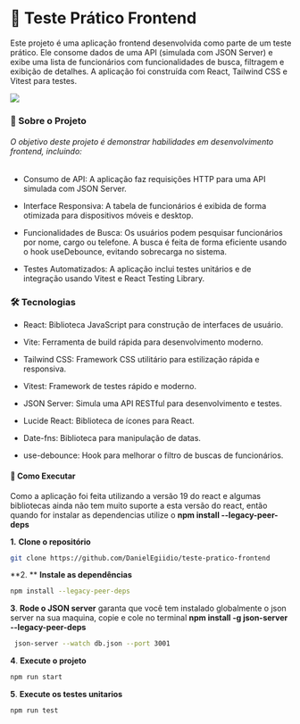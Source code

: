 # 🚀 Teste Prático Frontend

Este projeto é uma aplicação frontend desenvolvida como parte de um teste prático. Ele consome dados de uma API (simulada com JSON Server) e exibe uma lista de funcionários com funcionalidades de busca, filtragem e exibição de detalhes. A aplicação foi construída com React, Tailwind CSS e Vitest para testes.

![](https://github.com/user-attachments/assets/ae77e4aa-0e7e-4120-908d-7514ff4c0b7c)

### 📌 Sobre o Projeto

###### O objetivo deste projeto é demonstrar habilidades em desenvolvimento frontend, incluindo:

- Consumo de API: A aplicação faz requisições HTTP para uma API simulada com JSON Server.

- Interface Responsiva: A tabela de funcionários é exibida de forma otimizada para dispositivos móveis e desktop.

- Funcionalidades de Busca: Os usuários podem pesquisar funcionários por nome, cargo ou telefone. A busca é feita de forma eficiente usando o hook useDebounce, evitando sobrecarga no sistema.

- Testes Automatizados: A aplicação inclui testes unitários e de integração usando Vitest e React Testing Library.


### 🛠️ Tecnologias

- React: Biblioteca JavaScript para construção de interfaces de usuário.

- Vite: Ferramenta de build rápida para desenvolvimento moderno.

- Tailwind CSS: Framework CSS utilitário para estilização rápida e responsiva.

- Vitest: Framework de testes rápido e moderno.

- JSON Server: Simula uma API RESTful para desenvolvimento e testes.

- Lucide React: Biblioteca de ícones para React.

- Date-fns: Biblioteca para manipulação de datas.

- use-debounce: Hook para melhorar o filtro de buscas de funcionários.


#### 🚀 Como Executar

Como a aplicação foi feita utilizando a versão 19 do react e algumas bibliotecas ainda não tem muito suporte a esta versão do react, então quando for instalar as dependencias utilize o **npm install --legacy-peer-deps**

**1.** **Clone o repositório**
```bash
git clone https://github.com/DanielEgiidio/teste-pratico-frontend
```
**2. ** **Instale as dependências**
```bash
npm install --legacy-peer-deps
```
**3**. **Rode o JSON server**
garanta que você tem instalado globalmente o json server na sua maquina, copie e cole no terminal **npm install -g json-server --legacy-peer-deps**
```bash
 json-server --watch db.json --port 3001
```
**4**. **Execute o projeto**

```bash
npm run start
```

**5**. **Execute os testes unitarios**
```bash
npm run test
```

